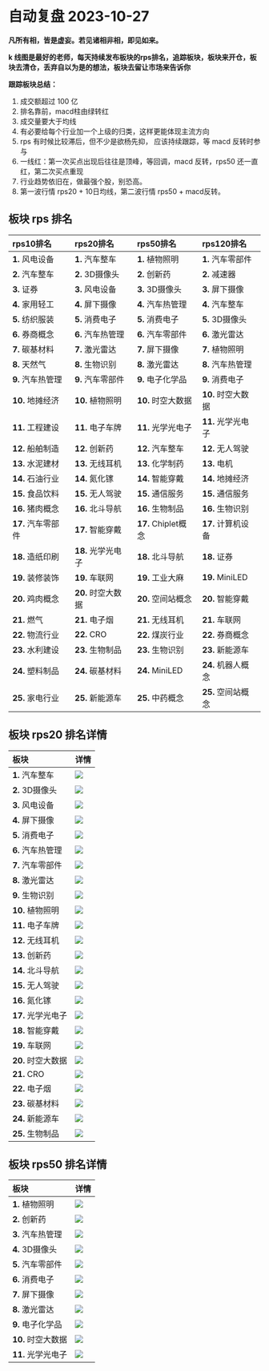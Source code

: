 # 自动复盘 2023-10-27

**凡所有相，皆是虚妄。若见诸相非相，即见如来。**

**k 线图是最好的老师，每天持续发布板块的rps排名，追踪板块，板块来开仓，板块去清仓，丢弃自以为是的想法，板块去留让市场来告诉你**
        
**跟踪板块总结：**
1. 成交额超过 100 亿
2. 排名靠前，macd柱由绿转红
3. 成交量要大于均线
4. 有必要给每个行业加一个上级的归类，这样更能体现主流方向
5. rps 有时候比较滞后，但不少是欲杨先抑， 应该持续跟踪，等 macd 反转时参与
6. 一线红：第一次买点出现后往往是顶峰，等回调，macd 反转，rps50 还一直红，第二次买点重现
7. 行业趋势依旧在，做最强个股，别恐高。
8. 第一波行情 rps20 + 10日均线，第二波行情 rps50 + macd反转。
        
## 板块 rps 排名
| rps10排名          | rps20排名          | rps50排名           | rps120排名         |
|:-------------------|:-------------------|:--------------------|:-------------------|
| **1.** 风电设备    | **1.** 汽车整车    | **1.** 植物照明     | **1.** 汽车零部件  |
| **2.** 汽车整车    | **2.** 3D摄像头    | **2.** 创新药       | **2.** 减速器      |
| **3.** 证券        | **3.** 风电设备    | **3.** 3D摄像头     | **3.** 屏下摄像    |
| **4.** 家用轻工    | **4.** 屏下摄像    | **4.** 汽车热管理   | **4.** 汽车整车    |
| **5.** 纺织服装    | **5.** 消费电子    | **5.** 消费电子     | **5.** 3D摄像头    |
| **6.** 券商概念    | **6.** 汽车热管理  | **6.** 汽车零部件   | **6.** 激光雷达    |
| **7.** 碳基材料    | **7.** 激光雷达    | **7.** 屏下摄像     | **7.** 植物照明    |
| **8.** 天然气      | **8.** 生物识别    | **8.** 激光雷达     | **8.** 汽车热管理  |
| **9.** 汽车热管理  | **9.** 汽车零部件  | **9.** 电子化学品   | **9.** 消费电子    |
| **10.** 地摊经济   | **10.** 植物照明   | **10.** 时空大数据  | **10.** 时空大数据 |
| **11.** 工程建设   | **11.** 电子车牌   | **11.** 光学光电子  | **11.** 光学光电子 |
| **12.** 船舶制造   | **12.** 创新药     | **12.** 汽车整车    | **12.** 无人驾驶   |
| **13.** 水泥建材   | **13.** 无线耳机   | **13.** 化学制药    | **13.** 电机       |
| **14.** 石油行业   | **14.** 氮化镓     | **14.** 智能穿戴    | **14.** 地摊经济   |
| **15.** 食品饮料   | **15.** 无人驾驶   | **15.** 通信服务    | **15.** 通信服务   |
| **16.** 猪肉概念   | **16.** 北斗导航   | **16.** 生物制品    | **16.** 生物识别   |
| **17.** 汽车零部件 | **17.** 智能穿戴   | **17.** Chiplet概念 | **17.** 计算机设备 |
| **18.** 造纸印刷   | **18.** 光学光电子 | **18.** 北斗导航    | **18.** 证券       |
| **19.** 装修装饰   | **19.** 车联网     | **19.** 工业大麻    | **19.** MiniLED    |
| **20.** 鸡肉概念   | **20.** 时空大数据 | **20.** 空间站概念  | **20.** 智能穿戴   |
| **21.** 燃气       | **21.** 电子烟     | **21.** 无线耳机    | **21.** 车联网     |
| **22.** 物流行业   | **22.** CRO        | **22.** 煤炭行业    | **22.** 券商概念   |
| **23.** 水利建设   | **23.** 生物制品   | **23.** 生物识别    | **23.** 新能源车   |
| **24.** 塑料制品   | **24.** 碳基材料   | **24.** MiniLED     | **24.** 机器人概念 |
| **25.** 家电行业   | **25.** 新能源车   | **25.** 中药概念    | **25.** 空间站概念 |
## 板块 rps20 排名详情
| 板块               | 详情                                                                                                 |
|:-------------------|:-----------------------------------------------------------------------------------------------------|
| **1.** 汽车整车    | ![](https://sykent-blog-image.oss-cn-beijing.aliyuncs.com/quant/image/2023/10/1698393934520-tmp.jpg) |
| **2.** 3D摄像头    | ![](https://sykent-blog-image.oss-cn-beijing.aliyuncs.com/quant/image/2023/10/1698393935953-tmp.jpg) |
| **3.** 风电设备    | ![](https://sykent-blog-image.oss-cn-beijing.aliyuncs.com/quant/image/2023/10/1698393937082-tmp.jpg) |
| **4.** 屏下摄像    | ![](https://sykent-blog-image.oss-cn-beijing.aliyuncs.com/quant/image/2023/10/1698393938112-tmp.jpg) |
| **5.** 消费电子    | ![](https://sykent-blog-image.oss-cn-beijing.aliyuncs.com/quant/image/2023/10/1698393939109-tmp.jpg) |
| **6.** 汽车热管理  | ![](https://sykent-blog-image.oss-cn-beijing.aliyuncs.com/quant/image/2023/10/1698393940100-tmp.jpg) |
| **7.** 汽车零部件  | ![](https://sykent-blog-image.oss-cn-beijing.aliyuncs.com/quant/image/2023/10/1698393941108-tmp.jpg) |
| **8.** 激光雷达    | ![](https://sykent-blog-image.oss-cn-beijing.aliyuncs.com/quant/image/2023/10/1698393942113-tmp.jpg) |
| **9.** 生物识别    | ![](https://sykent-blog-image.oss-cn-beijing.aliyuncs.com/quant/image/2023/10/1698393943086-tmp.jpg) |
| **10.** 植物照明   | ![](https://sykent-blog-image.oss-cn-beijing.aliyuncs.com/quant/image/2023/10/1698393944064-tmp.jpg) |
| **11.** 电子车牌   | ![](https://sykent-blog-image.oss-cn-beijing.aliyuncs.com/quant/image/2023/10/1698393944991-tmp.jpg) |
| **12.** 无线耳机   | ![](https://sykent-blog-image.oss-cn-beijing.aliyuncs.com/quant/image/2023/10/1698393945935-tmp.jpg) |
| **13.** 创新药     | ![](https://sykent-blog-image.oss-cn-beijing.aliyuncs.com/quant/image/2023/10/1698393946863-tmp.jpg) |
| **14.** 北斗导航   | ![](https://sykent-blog-image.oss-cn-beijing.aliyuncs.com/quant/image/2023/10/1698393947915-tmp.jpg) |
| **15.** 无人驾驶   | ![](https://sykent-blog-image.oss-cn-beijing.aliyuncs.com/quant/image/2023/10/1698393948916-tmp.jpg) |
| **16.** 氮化镓     | ![](https://sykent-blog-image.oss-cn-beijing.aliyuncs.com/quant/image/2023/10/1698393949910-tmp.jpg) |
| **17.** 光学光电子 | ![](https://sykent-blog-image.oss-cn-beijing.aliyuncs.com/quant/image/2023/10/1698393950843-tmp.jpg) |
| **18.** 智能穿戴   | ![](https://sykent-blog-image.oss-cn-beijing.aliyuncs.com/quant/image/2023/10/1698393951811-tmp.jpg) |
| **19.** 车联网     | ![](https://sykent-blog-image.oss-cn-beijing.aliyuncs.com/quant/image/2023/10/1698393952729-tmp.jpg) |
| **20.** 时空大数据 | ![](https://sykent-blog-image.oss-cn-beijing.aliyuncs.com/quant/image/2023/10/1698393953592-tmp.jpg) |
| **21.** CRO        | ![](https://sykent-blog-image.oss-cn-beijing.aliyuncs.com/quant/image/2023/10/1698393954563-tmp.jpg) |
| **22.** 电子烟     | ![](https://sykent-blog-image.oss-cn-beijing.aliyuncs.com/quant/image/2023/10/1698393955562-tmp.jpg) |
| **23.** 碳基材料   | ![](https://sykent-blog-image.oss-cn-beijing.aliyuncs.com/quant/image/2023/10/1698393956494-tmp.jpg) |
| **24.** 新能源车   | ![](https://sykent-blog-image.oss-cn-beijing.aliyuncs.com/quant/image/2023/10/1698393957526-tmp.jpg) |
| **25.** 生物制品   | ![](https://sykent-blog-image.oss-cn-beijing.aliyuncs.com/quant/image/2023/10/1698393958522-tmp.jpg) |
## 板块 rps50 排名详情
| 板块               | 详情                                                                                                 |
|:-------------------|:-----------------------------------------------------------------------------------------------------|
| **1.** 植物照明    | ![](https://sykent-blog-image.oss-cn-beijing.aliyuncs.com/quant/image/2023/10/1698393959562-tmp.jpg) |
| **2.** 创新药      | ![](https://sykent-blog-image.oss-cn-beijing.aliyuncs.com/quant/image/2023/10/1698393960446-tmp.jpg) |
| **3.** 汽车热管理  | ![](https://sykent-blog-image.oss-cn-beijing.aliyuncs.com/quant/image/2023/10/1698393961421-tmp.jpg) |
| **4.** 3D摄像头    | ![](https://sykent-blog-image.oss-cn-beijing.aliyuncs.com/quant/image/2023/10/1698393962387-tmp.jpg) |
| **5.** 汽车零部件  | ![](https://sykent-blog-image.oss-cn-beijing.aliyuncs.com/quant/image/2023/10/1698393963407-tmp.jpg) |
| **6.** 消费电子    | ![](https://sykent-blog-image.oss-cn-beijing.aliyuncs.com/quant/image/2023/10/1698393964295-tmp.jpg) |
| **7.** 屏下摄像    | ![](https://sykent-blog-image.oss-cn-beijing.aliyuncs.com/quant/image/2023/10/1698393965204-tmp.jpg) |
| **8.** 激光雷达    | ![](https://sykent-blog-image.oss-cn-beijing.aliyuncs.com/quant/image/2023/10/1698393966099-tmp.jpg) |
| **9.** 电子化学品  | ![](https://sykent-blog-image.oss-cn-beijing.aliyuncs.com/quant/image/2023/10/1698393967087-tmp.jpg) |
| **10.** 时空大数据 | ![](https://sykent-blog-image.oss-cn-beijing.aliyuncs.com/quant/image/2023/10/1698393967812-tmp.jpg) |
| **11.** 光学光电子 | ![](https://sykent-blog-image.oss-cn-beijing.aliyuncs.com/quant/image/2023/10/1698393968693-tmp.jpg) |
